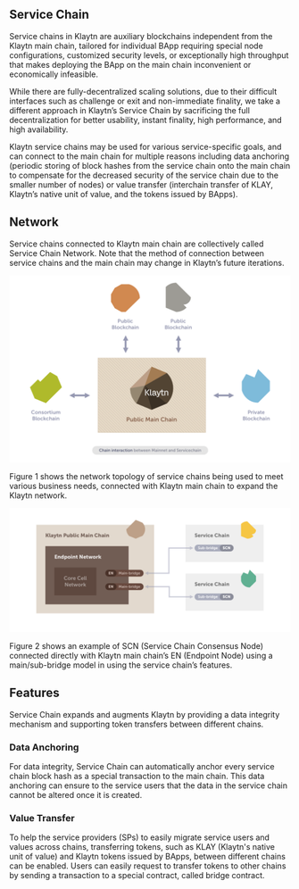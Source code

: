 ## Service Chain <a id="service-chain"></a>
Service chains in Klaytn are auxiliary blockchains independent from the Klaytn main chain,
tailored for individual BApp requiring special node configurations, customized security levels,
or exceptionally high throughput that makes deploying the BApp on the main chain inconvenient or economically infeasible.

While there are fully-decentralized scaling solutions, due to their difficult interfaces such as challenge or exit and non-immediate finality,
we take a different approach in Klaytn’s Service Chain by sacrificing the full decentralization for better usability,
instant finality, high performance, and high availability.

Klaytn service chains may be used for various service-specific goals,
and can connect to the main chain for multiple reasons including data anchoring (periodic storing of block hashes
from the service chain onto the main chain to compensate for the decreased security of the service chain due to the smaller number of nodes) or
value transfer (interchain transfer of KLAY, Klaytn’s native unit of value, and the tokens
issued by BApps).

## Network <a id="network"></a>
Service chains connected to Klaytn main chain are collectively called Service Chain Network.
Note that the method of connection between service chains and the main chain may change in Klaytn’s future iterations.

![Figure 1. Klaytn Main Chain and Service Chain](images/mainchain_servicechain.png)

Figure 1 shows the network topology of service chains being used to meet various business needs, connected
with Klaytn main chain to expand the Klaytn network.

![Figure 2. Main Chain and Service Chain Connection using Main/Sub-Bridge Model](images/sc_connection.png)

Figure 2 shows an example of SCN (Service Chain Consensus Node) connected directly with Klaytn main chain’s EN (Endpoint Node)
using a main/sub-bridge model in using the service chain’s features.
 
## Features <a id="features"></a>
Service Chain expands and augments Klaytn by providing a data integrity mechanism and supporting token transfers between different chains.

### Data Anchoring <a id="data-anchoring"></a>
For data integrity, Service Chain can automatically anchor every service chain block hash as a special transaction to the main chain.
This data anchoring can ensure to the service users that the data in the service chain cannot be altered once it is created.

### Value Transfer <a id="value-transfer"></a>
To help the service providers (SPs) to easily migrate service users and values across chains,
transferring tokens, such as KLAY (Klaytn's native unit of value) and Klaytn tokens issued by BApps, between different chains can be enabled.
Users can easily request to transfer tokens to other chains by sending a transaction to a special contract, called bridge contract.

